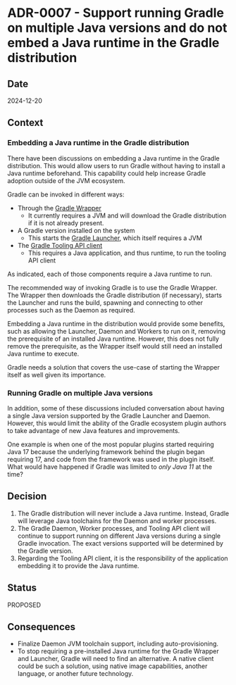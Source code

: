# ADR-0007 - Support running Gradle on multiple Java versions and do not embed a Java runtime in the Gradle distribution 

## Date

2024-12-20

## Context

### Embedding a Java runtime in the Gradle distribution

There have been discussions on embedding a Java runtime in the Gradle distribution.
This would allow users to run Gradle without having to install a Java runtime beforehand.
This capability could help increase Gradle adoption outside of the JVM ecosystem.

Gradle can be invoked in different ways:
* Through the [Gradle Wrapper](https://docs.gradle.org/8.8/userguide/gradle_wrapper.html)
  * It currently requires a JVM and will download the Gradle distribution if it is not already present.
* A Gradle version installed on the system
  * This starts the [Gradle Launcher](https://blog.gradle.org/how-gradle-works-1#local-gradle-distribution-in-cli), which itself requires a JVM
* The [Gradle Tooling API client](https://docs.gradle.org/8.8/userguide/third_party_integration.html#embedding)
  * This requires a Java application, and thus runtime, to run the tooling API client

As indicated, each of those components require a Java runtime to run.

The recommended way of invoking Gradle is to use the Gradle Wrapper.
The Wrapper then downloads the Gradle distribution (if necessary), starts the Launcher and runs the build, spawning and connecting to other processes such as the Daemon as required.

Embedding a Java runtime in the distribution would provide some benefits, such as allowing the Launcher, Daemon and Workers to run on it, removing the prerequisite of an installed Java runtime.
However, this does not fully remove the prerequisite, as the Wrapper itself would still need an installed Java runtime to execute.

Gradle needs a solution that covers the use-case of starting the Wrapper itself as well given its importance.

### Running Gradle on multiple Java versions

In addition, some of these discussions included conversation about having a single Java version supported by the Gradle Launcher and Daemon.
However, this would limit the ability of the Gradle ecosystem plugin authors to take advantage of new Java features and improvements.

One example is when one of the most popular plugins started requiring Java 17 because the underlying framework behind the plugin began requiring 17, and code from the framework was used in the plugin itself.
What would have happened if Gradle was limited to _only Java 11_ at the time?

## Decision

1. The Gradle distribution will never include a Java runtime.
   Instead, Gradle will leverage Java toolchains for the Daemon and worker processes.
2. The Gradle Daemon, Worker processes, and Tooling API client will continue to support running on different Java versions during a single Gradle invocation.
   The exact versions supported will be determined by the Gradle version.
3. Regarding the Tooling API client, it is the responsibility of the application embedding it to provide the Java runtime.

## Status

PROPOSED

## Consequences

- Finalize Daemon JVM toolchain support, including auto-provisioning.
- To stop requiring a pre-installed Java runtime for the Gradle Wrapper and Launcher, Gradle will need to find an alternative.
A native client could be such a solution, using native image capabilities, another language, or another future technology.
